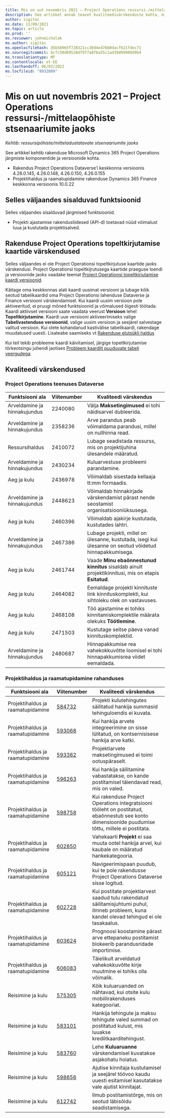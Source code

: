 ```yaml
---
title: Mis on uut novembris 2021 – Project Operations ressursi-/mittelaopõhiste stsenaariumite jaoks
description: See artikkel annab teavet kvaliteedivärskenduste kohta, mis on saadaval 2021. aasta novembri väljaandes Project Operations ressursi-/mittelaopõhiste stsenaariumide jaoks.
author: sigitac
ms.date: 11/09/2021
ms.topic: article
ms.prod: ''
ms.reviewer: johnmichalak
ms.author: sigitac
ms.openlocfilehash: d5b58965f728321cc30d4e476b0dacf621fdec71
ms.sourcegitcommit: 6cfc50d89528df977a8f6a55c1ad39d99800d9b4
ms.translationtype: MT
ms.contentlocale: et-EE
ms.lasthandoff: 06/03/2022
ms.locfileid: "8932889"
---
```

# <a name="whats-new-november-2021---project-operations-for-resourcenon-stocked-based-scenarios"></a>Mis on uut novembris 2021 – Project Operations ressursi-/mittelaopõhiste stsenaariumite jaoks

*Kehtib: ressursipõhiste/mitteladustatavate stsenaariumite jaoks*

See artikkel kehtib rakenduse Microsoft Dynamics 365 Project Operations järgmiste komponentide ja versioonide kohta.

- Rakendus Project Operations Dataverse’i keskkonna versioonis 4.26.0.145, 4.26.0.148, 4.26.0.150, 4.26.0.155
- Projektihaldus ja raamatupidamine rakenduse Dynamics 365 Finance keskkonna versioonis 10.0.22

## <a name="features-included-in-this-release"></a>Selles väljaandes sisalduvad funktsioonid

Selles väljaandes sisalduvad järgmised funktsioonid.

- Projekti ajastamise rakendusliidesed (API-d) toetavad nüüd võimalust luua ja kustutada projektisalved.

## <a name="project-operations-dual-write-maps-updates"></a>Rakenduse Project Operations topeltkirjutamise kaartide värskendused

Selles väljaandes ei ole Project Operationsi topeltkirjutuse kaartide jaoks värskendusi. Project Operationsi topeltkijrutusega kaartide praeguse loendi ja versioonide jaoks vaadake teemat [Project Operationsi topeltkirjutamise kaardi versioonid](/dynamics365/project-operations/environment/resource-dual-write-maps).

Käitage oma keskkonnas alati kaardi uusimat versiooni ja lubage kõik seotud tabelikaardid oma Project Operationsi lahenduse Dataverse ja Finance versiooni värskendamisel. Kui kaardi uusim versioon pole aktiveeritud, ei pruugi mõned funktsioonid ja võimalused õigesti töötada. Kaardi aktiivset versiooni saate vaadata veerust **Versioon** lehel **Topeltkirjutamine**. Kaardi uue versiooni aktiveerimiseks valige **Tabelivastenduse versioonid**, valige uusim versioon ja seejärel salvestage valitud versioon. Kui olete kohandanud kastivälise tabelikaardi, rakendage muudatused uuesti. Lisateabe saamiseks vt [Rakenduse elutsükli haldus](/dynamics365/fin-ops-core/dev-itpro/data-entities/dual-write/app-lifecycle-management)

Kui teil tekib probleeme kaardi käivitamisel, järgige topeltkirjutamise tõrkeotsingu juhendi jaotises [Probleem kaardilt puuduvate tabeli veergudega](/dynamics365/fin-ops-core/dev-itpro/data-entities/dual-write/dual-write-troubleshooting-finops-upgrades#missing-table-columns-issue-on-maps).

## <a name="quality-updates"></a>Kvaliteedi värskendused

### <a name="project-operations-in-dataverse"></a>Project Operations teenuses Dataverse

| Funktsiooni ala | Viitenumber | Kvaliteedi värskendus |
| --- | --- | --- |
| Arveldamine ja hinnakujundus | 2240080 | Välja **Maksetingimused** ei tohi näidisarvel dubleerida. |
| Arveldamine ja hinnakujundus | 2358236 | Arve parandus peab võimaldama parandusi, millel on nullhinna read. |
| Ressursihaldus | 2410072 | Lubage seadistada ressurss, mis on projektijuhina ülesandele määratud. |
| Arveldamine ja hinnakujundus | 2430234 | Kuluarvestuse probleemi parandamine. |
| Aeg ja kulu | 2436978 | Võimaldab sisestada kellaaja tt:mm formaadis. |
| Arveldamine ja hinnakujundus | 2448623 | Võimaldab hinnakirjade värskendamist pärast nende seostamist organisatsiooniüksusega. |
| Aeg ja kulu | 2460396 | Võimaldab ajakirje kustutada, kustutades lahtri. |
| Arveldamine ja hinnakujundus | 2467386 | Lubage projekti, millel on ülesanne, kustutada, isegi kui ülesanne on seotud võidetud hinnapakkumisega. |
| Aeg ja kulu | 2461744 | Vaade **Minu ebaõnnestunud kinnitus** sisaldab ainult projektikinnitusi, mis on etapis **Esitatud**. |
| Aeg ja kulu | 2464082 | Eemaldage projekti kinnituste link kinnituskomplekti, kui sihtoleku olek on vastavuses. |
| Aeg ja kulu | 2468108 | Töö ajastamine ei tohiks kinnitamiskomplektile määrata olekuks **Töötlemine**. |
| Aeg ja kulu | 2471503 | Kustutage seitse päeva vanad kinnituskomplektid. |
| Arveldamine ja hinnakujundus | 2480687 | Hinnapakkumise rea vahekokkuvõtte loomisel ei tohi hinnapakkumisrea viidet eemaldada. |

### <a name="project-management-and-accounting-in-finance"></a>Projektihaldus ja raamatupidamine rahanduses

| Funktsiooni ala | Viitenumber | Kvaliteedi värskendus |
| --- | --- | --- |
| Projektihaldus ja raamatupidamine | [584732](https://fix.lcs.dynamics.com/Issue/Details/?bugId=584732) | Projekti kulutehingutes säilitatud hankija summasid tehinguloendis ei kuvata. |
| Projektihaldus ja raamatupidamine | [593068](https://fix.lcs.dynamics.com/Issue/Details/?bugId=593068) | Kui hankija arvete integreerimine on sisse lülitatud, on kontsernisisese hankija arve katki. |
| Projektihaldus ja raamatupidamine | [593382](https://fix.lcs.dynamics.com/Issue/Details/?bugId=593382) | Projektiarvete maksetingimused ei toimi ootuspäraselt. |
| Projektihaldus ja raamatupidamine | [596263](https://fix.lcs.dynamics.com/Issue/Details/?bugId=596263) | Kui hankija säilitamine vabastatakse, on kande postitamisel täiendavad read, mis on valed. |
| Projektihaldus ja raamatupidamine | [598758](https://fix.lcs.dynamics.com/Issue/Details/?bugId=598758) | Kui rakenduse Project Operations integratsiooni tööleht on postitatud, ebaõnnestub see konto dimensioonide puudumise tõttu, millele ei postitata. |
| Projektihaldus ja raamatupidamine | [602650](https://fix.lcs.dynamics.com/Issue/Details/?bugId=602650) | Vahekaarti **Projekt** ei saa muuta ootel hankija arvel, kui kaubale on määratud hankekategooria. |
| Projektihaldus ja raamatupidamine | [605121](https://fix.lcs.dynamics.com/Issue/Details/?bugId=605121) | Navigeerimispaan puudub, kui te pole rakendusse Project Operations Dataverse sisse logitud. |
| Projektihaldus ja raamatupidamine | [602728](https://fix.lcs.dynamics.com/Issue/Details/?bugId=602728) | Kui postitate projektiarvest saadud tulu rakendatud säilitamisjuhtumi puhul, ilmneb probleem, kuna kandel olevad tehingud ei ole tasakaalus. |
| Projektihaldus ja raamatupidamine | [603624](https://fix.lcs.dynamics.com/Issue/Details/?bugId=603624) | Prognoosi koostamine pärast arve ettepaneku postitamist blokeerib parandusridade importimise. |
| Projektihaldus ja raamatupidamine | [606083](https://fix.lcs.dynamics.com/Issue/Details/?bugId=606083) | Täielikult arveldatud vahekokkuvõtte kirje muutmine ei tohiks olla võimalik. |
| Reisimine ja kulu | [575305](https://fix.lcs.dynamics.com/Issue/Details/?bugId=575305) | Kõik kuluaruanded on nähtavad, kui otsite kulu mobiilirakenduses kategooriat. |
| Reisimine ja kulu | [583101](https://fix.lcs.dynamics.com/Issue/Details/?bugId=583101) | Hankija tehingute ja maksu tehingute valed summad on postitatud kulust, mis luuakse krediitkaarditehingust. |
| Reisimine ja kulu | [583760](https://fix.lcs.dynamics.com/Issue/Details/?bugId=583760) | Lehe **Kuluaruanne** värskendamisel kuvatakse asjakohatu hoiatus. |
| Reisimine ja kulu | [598656](https://fix.lcs.dynamics.com/Issue/Details/?bugId=598656) | Ajutise kinnitaja kustutamisel ja seejärel töövoo kaudu uuesti esitamisel kasutatakse vale ajutist kinnitajat. |
| Reisimine ja kulu | [612742](https://fix.lcs.dynamics.com/Issue/Details/?bugId=612742) | Ilmub postitamistõrge, mis on seotud läbisõidu seadistamisega. |
